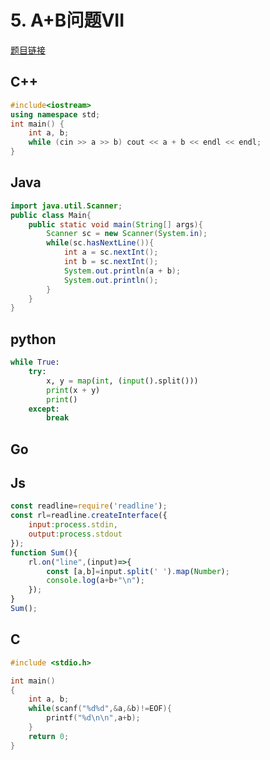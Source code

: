 
# 5. A+B问题VII 

[题目链接](https://kamacoder.com/problem.php?id=1004) 

## C++

```CPP
#include<iostream>
using namespace std;
int main() {
    int a, b;
    while (cin >> a >> b) cout << a + b << endl << endl;
}
```
## Java 

```Java 
import java.util.Scanner;
public class Main{
    public static void main(String[] args){
        Scanner sc = new Scanner(System.in);
        while(sc.hasNextLine()){
            int a = sc.nextInt();
            int b = sc.nextInt();
            System.out.println(a + b);
            System.out.println();
        }
    }
}
```

## python 

```python 
while True:
    try:
        x, y = map(int, (input().split()))
        print(x + y)
        print()
    except:
        break
```

## Go 

## Js 
```javascript
const readline=require('readline');
const rl=readline.createInterface({
    input:process.stdin,
    output:process.stdout
});
function Sum(){
    rl.on("line",(input)=>{
        const [a,b]=input.split(' ').map(Number);
        console.log(a+b+"\n");
    });
}
Sum();
```
## C 


```C 
#include <stdio.h>

int main()
{
    int a, b;
    while(scanf("%d%d",&a,&b)!=EOF){
        printf("%d\n\n",a+b);
    }
    return 0;
}
```
